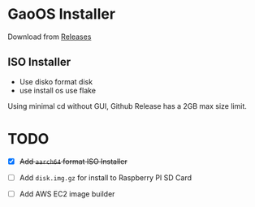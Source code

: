 # GaoOS Installer

Download from [Releases](https://github.com/Gao-OS/installer/releases)

## ISO Installer

- Use disko format disk
- use install os use flake

Using minimal cd without GUI, Github Release has a 2GB max size limit.

# TODO

- [x] ~~Add `aarch64` format ISO Installer~~
- [ ] Add `disk.img.gz` for install to Raspberry PI SD Card 
- [ ] Add AWS EC2 image builder


